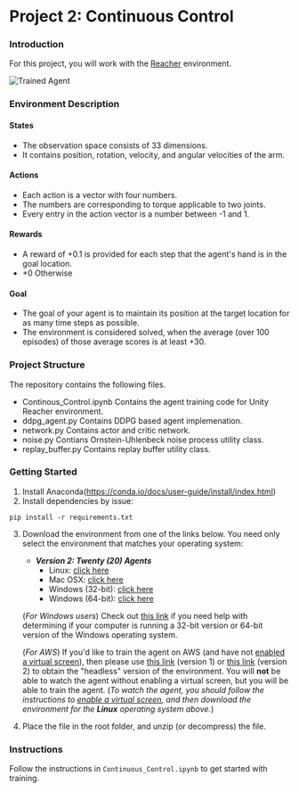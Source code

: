[//]: # (Image References)

[image1]: https://user-images.githubusercontent.com/10624937/43851024-320ba930-9aff-11e8-8493-ee547c6af349.gif "Trained Agent"
[image2]: https://user-images.githubusercontent.com/10624937/43851646-d899bf20-9b00-11e8-858c-29b5c2c94ccc.png "Crawler"


# Project 2: Continuous Control

### Introduction

For this project, you will work with the [Reacher](https://github.com/Unity-Technologies/ml-agents/blob/master/docs/Learning-Environment-Examples.md#reacher) environment.

![Trained Agent][image1]

### Environment Description
#### States
* The observation space consists of 33 dimensions.
* It contains position, rotation, velocity, and angular velocities of the arm. 

#### Actions
* Each action is a vector with four numbers. 
* The numbers are corresponding to torque applicable to two joints. 
* Every entry in the action vector is a number between -1 and 1.

#### Rewards
* A reward of +0.1 is provided for each step that the agent's hand is in the goal location.
* +0 Otherwise 

#### Goal
* The goal of your agent is to maintain its position at the target location for as many time steps as possible.
* The environment is considered solved, when the average (over 100 episodes) of those average scores is at least +30. 


###  Project Structure
The repository contains the following files.
* Continous_Control.ipynb Contains the agent training code for Unity Reacher environment.
* ddpg_agent.py Contains DDPG based agent implemenation.
* network.py Contains actor and critic network.
* noise.py Contians Ornstein-Uhlenbeck noise process utility class.
* replay_buffer.py Contains replay buffer utility class.


### Getting Started
1. Install Anaconda(https://conda.io/docs/user-guide/install/index.html)
2. Install dependencies by issue:
```
pip install -r requirements.txt
```
3. Download the environment from one of the links below.  You need only select the environment that matches your operating system:
    - **_Version 2: Twenty (20) Agents_**
        - Linux: [click here](https://s3-us-west-1.amazonaws.com/udacity-drlnd/P2/Reacher/Reacher_Linux.zip)
        - Mac OSX: [click here](https://s3-us-west-1.amazonaws.com/udacity-drlnd/P2/Reacher/Reacher.app.zip)
        - Windows (32-bit): [click here](https://s3-us-west-1.amazonaws.com/udacity-drlnd/P2/Reacher/Reacher_Windows_x86.zip)
        - Windows (64-bit): [click here](https://s3-us-west-1.amazonaws.com/udacity-drlnd/P2/Reacher/Reacher_Windows_x86_64.zip)
    
    (_For Windows users_) Check out [this link](https://support.microsoft.com/en-us/help/827218/how-to-determine-whether-a-computer-is-running-a-32-bit-version-or-64) if you need help with determining if your computer is running a 32-bit version or 64-bit version of the Windows operating system.

    (_For AWS_) If you'd like to train the agent on AWS (and have not [enabled a virtual screen](https://github.com/Unity-Technologies/ml-agents/blob/master/docs/Training-on-Amazon-Web-Service.md)), then please use [this link](https://s3-us-west-1.amazonaws.com/udacity-drlnd/P2/Reacher/one_agent/Reacher_Linux_NoVis.zip) (version 1) or [this link](https://s3-us-west-1.amazonaws.com/udacity-drlnd/P2/Reacher/Reacher_Linux_NoVis.zip) (version 2) to obtain the "headless" version of the environment.  You will **not** be able to watch the agent without enabling a virtual screen, but you will be able to train the agent.  (_To watch the agent, you should follow the instructions to [enable a virtual screen](https://github.com/Unity-Technologies/ml-agents/blob/master/docs/Training-on-Amazon-Web-Service.md), and then download the environment for the **Linux** operating system above._)

4. Place the file in the root folder, and unzip (or decompress) the file.  

### Instructions

Follow the instructions in `Continuous_Control.ipynb` to get started with training.  

